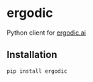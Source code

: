 # ergodic

Python client for [ergodic.ai](https://ergodic.ai)

## Installation

```bash
pip install ergodic
```
